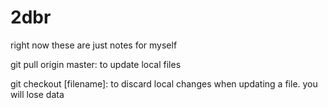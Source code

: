 # 2dbr  
right now these are just notes for myself  

git pull origin master: to update local files  

git checkout [filename]: to discard local changes when updating a file. you will lose data

